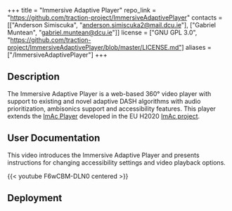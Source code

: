+++
title = "Immersive Adaptive Player"
repo_link = "https://github.com/traction-project/ImmersiveAdaptivePlayer"
contacts = [["Anderson Simiscuka", "anderson.simiscuka2@mail.dcu.ie"], ["Gabriel Muntean", "gabriel.muntean@dcu.ie"]]
license = ["GNU GPL 3.0", "https://github.com/traction-project/ImmersiveAdaptivePlayer/blob/master/LICENSE.md"]
aliases = ["/ImmersiveAdaptivePlayer"]
+++

## Description

The Immersive Adaptive Player is a web-based 360° video player with support to existing and novel adaptive DASH algorithms with audio prioritization, ambisonics support and accessibility features. This player extends the [ImAc Player](https://github.com/Fundacio-i2CAT/ImAc) developed in the EU H2020 [ImAc project](https://cordis.europa.eu/project/id/761974).

## User Documentation

This video introduces the Immersive Adaptive Player and presents instructions for changing accessibility settings and video playback options.

{{< youtube F6wCBM-DLN0 centered >}}

## Deployment
